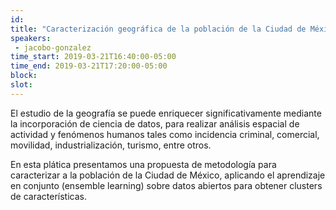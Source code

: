 ```yaml
---
id: 
title: "Caracterización geográfica de la población de la Ciudad de México"
speakers:
 - jacobo-gonzalez
time_start: 2019-03-21T16:40:00-05:00
time_end: 2019-03-21T17:20:00-05:00
block: 
slot: 
---
```


El estudio de la geografía se puede enriquecer significativamente mediante la incorporación de ciencia de datos, para realizar análisis espacial de actividad y fenómenos humanos tales como incidencia criminal, comercial, movilidad, industrialización, turismo, entre otros.

En esta plática presentamos una propuesta de metodología para caracterizar a la población de la Ciudad de México, aplicando el aprendizaje en conjunto (ensemble learning) sobre datos abiertos para obtener clusters de características.

&nbsp;

&nbsp;